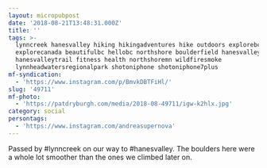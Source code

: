 ```yaml
---
layout: micropubpost
date: '2018-08-21T13:48:31.000Z'
title: ''
tags: >-
  lynncreek hanesvalley hiking hikingadventures hike outdoors explorebc
  explorecanada beautifulbc hellobc northshore boulderfield hanesvalley
  hanesvalleytrail fitness health northshoremn wildfiresmoke
  lynnheadwatersregionalpark shotoniphone shotoniphone7plus
mf-syndication:
  - 'https://www.instagram.com/p/BmvkDBTFiHl/'
slug: '49711'
mf-photo:
  - 'https://patdryburgh.com/media/2018-08-49711/igw-k2hlx.jpg'
category: social
persontags:
  - 'https://www.instagram.com/andreasupernova'
---
```

Passed by #lynncreek on our way to #hanesvalley. The boulders here were a whole lot smoother than the ones we climbed later on.